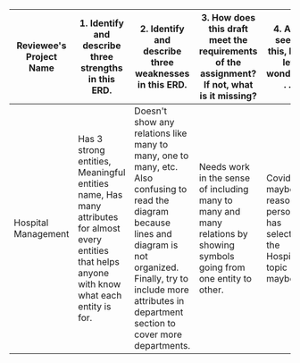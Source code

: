 | Reviewee's Project Name | 1. Identify and describe three strengths in this ERD.                                                                                                                                                                                                                                  | 2. Identify and describe three weaknesses in this ERD.                                                                                                                                                                                                                                       | 3. How does this draft meet the requirements of the assignment? If not, what is it missing?                                                                                                                                | 4. After seeing this, I was left wondering . . .                                                                                                                                                                                                           |
|-------------------------|----------------------------------------------------------------------------------------------------------------------------------------------------------------------------------------------------------------------------------------------------------------------------------------|----------------------------------------------------------------------------------------------------------------------------------------------------------------------------------------------------------------------------------------------------------------------------------------------|----------------------------------------------------------------------------------------------------------------------------------------------------------------------------------------------------------------------------|------------------------------------------------------------------------------------------------------------------------------------------------------------------------------------------------------------------------------------------------------------|
| Hospital Management     | Has 3 strong entities, Meaningful entities name, Has many attributes for almost every entities that helps anyone with know what each entity is for.                                                                                                                                    | Doesn't show any relations like many to many, one to many, etc. Also confusing to read the diagram because lines and diagram is not organized. Finally, try to include more attributes in department section to cover more departments.                                                      | Needs work in the sense of including many to many and many relations by showing symbols going from one entity to other.                                                                                                    | Covid 19 maybe the reason the person has selected the Hospital topic maybe.                                                                                                                                                                                |
